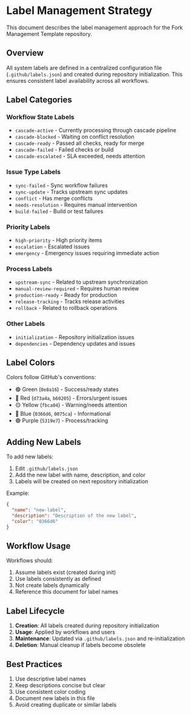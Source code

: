 # Label Management Strategy

This document describes the label management approach for the Fork Management Template repository.

## Overview

All system labels are defined in a centralized configuration file (`.github/labels.json`) and created during repository initialization. This ensures consistent label availability across all workflows.

## Label Categories

### Workflow State Labels
- `cascade-active` - Currently processing through cascade pipeline
- `cascade-blocked` - Waiting on conflict resolution
- `cascade-ready` - Passed all checks, ready for merge
- `cascade-failed` - Failed checks or build
- `cascade-escalated` - SLA exceeded, needs attention

### Issue Type Labels
- `sync-failed` - Sync workflow failures
- `sync-update` - Tracks upstream sync updates
- `conflict` - Has merge conflicts
- `needs-resolution` - Requires manual intervention
- `build-failed` - Build or test failures

### Priority Labels
- `high-priority` - High priority items
- `escalation` - Escalated issues
- `emergency` - Emergency issues requiring immediate action

### Process Labels
- `upstream-sync` - Related to upstream synchronization
- `manual-review-required` - Requires human review
- `production-ready` - Ready for production
- `release-tracking` - Tracks release activities
- `rollback` - Related to rollback operations

### Other Labels
- `initialization` - Repository initialization issues
- `dependencies` - Dependency updates and issues

## Label Colors

Colors follow GitHub's conventions:
- 🟢 Green (`0e8a16`) - Success/ready states
- 🔴 Red (`d73a4a`, `b60205`) - Errors/urgent issues
- 🟡 Yellow (`fbca04`) - Warning/needs attention
- 🔵 Blue (`0366d6`, `0075ca`) - Informational
- 🟣 Purple (`5319e7`) - Process/tracking

## Adding New Labels

To add new labels:

1. Edit `.github/labels.json`
2. Add the new label with name, description, and color
3. Labels will be created on next repository initialization

Example:
```json
{
  "name": "new-label",
  "description": "Description of the new label",
  "color": "0366d6"
}
```

## Workflow Usage

Workflows should:
1. Assume labels exist (created during init)
2. Use labels consistently as defined
3. Not create labels dynamically
4. Reference this document for label names

## Label Lifecycle

1. **Creation**: All labels created during repository initialization
2. **Usage**: Applied by workflows and users
3. **Maintenance**: Updated via `.github/labels.json` and re-initialization
4. **Deletion**: Manual cleanup if labels become obsolete

## Best Practices

1. Use descriptive label names
2. Keep descriptions concise but clear
3. Use consistent color coding
4. Document new labels in this file
5. Avoid creating duplicate or similar labels